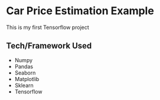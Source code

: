 # Car Price Estimation Example

This is my first Tensorflow project

## Tech/Framework Used
- Numpy
- Pandas
- Seaborn
- Matplotlib
- Sklearn
- Tensorflow

